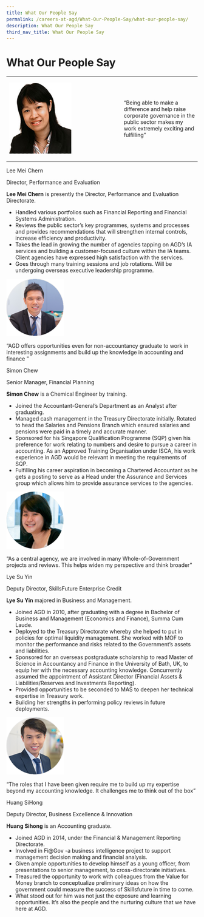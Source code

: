 ```yaml
---
title: What Our People Say
permalink: /careers-at-agd/What-Our-People-Say/what-our-people-say/
description: What Our People Say
third_nav_title: What Our People Say
---
```

What Our People Say
===================
<table>
		<tr>
	<td width="60%">

<img src ="/images/CareersAGD/What%20Our%20People%20Say/wops-1.jpg" style="width:auto;" alt="Lee Mei Chern"/></td>
<td>
“Being able to make a difference and help raise corporate governance in the public sector makes my work extremely exciting and fulfilling”
	</td></tr></table>

Lee Mei Chern

Director, Performance and Evaluation

**Lee Mei Chern** is presently the Director, Performance and Evaluation Directorate.

*   Handled various portfolios such as Financial Reporting and Financial Systems Administration.
*   Reviews the public sector’s key programmes, systems and processes and provides recommendations that will strengthen internal controls, increase efficiency and productivity.
*   Takes the lead in growing the number of agencies tapping on AGD’s IA services and building a customer-focused culture within the IA teams. Client agencies have expressed high satisfaction with the services.
*   Goes through many training sessions and job rotations. Will be undergoing overseas executive leadership programme.

![Simon Chew](/images/CareersAGD/What%20Our%20People%20Say/wops-2.png)

“AGD offers opportunities even for non-accountancy graduate to work in interesting assignments and build up the knowledge in accounting and finance ”

Simon Chew

Senior Manager, Financial Planning

**Simon Chew** is a Chemical Engineer by training.

*   Joined the Accountant-General’s Department as an Analyst after graduating.
*   Managed cash management in the Treasury Directorate initially. Rotated to head the Salaries and Pensions Branch which ensured salaries and pensions were paid in a timely and accurate manner.
*   Sponsored for his Singapore Qualification Programme (SQP) given his preference for work relating to numbers and desire to pursue a career in accounting. As an Approved Training Organisation under ISCA, his work experience in AGD would be relevant in meeting the requirements of SQP.
*   Fulfilling his career aspiration in becoming a Chartered Accountant as he gets a posting to serve as a Head under the Assurance and Services group which allows him to provide assurance services to the agencies.

![Lye Su Yin](/images/CareersAGD/What%20Our%20People%20Say/wops-3.png)

“As a central agency, we are involved in many Whole-of-Government projects and reviews. This helps widen my perspective and think broader”

Lye Su Yin

Deputy Director, SkillsFuture Enterprise Credit

**Lye Su Yin** majored in Business and Management.

*   Joined AGD in 2010, after graduating with a degree in Bachelor of Business and Management (Economics and Finance), Summa Cum Laude.
*   Deployed to the Treasury Directorate whereby she helped to put in policies for optimal liquidity management. She worked with MOF to monitor the performance and risks related to the Government’s assets and liabilities.
*   Sponsored for an overseas postgraduate scholarship to read Master of Science in Accountancy and Finance in the University of Bath, UK, to equip her with the necessary accounting knowledge. Concurrently assumed the appointment of Assistant Director (Financial Assets & Liabilities/Reserves and Investments Reporting).
*   Provided opportunities to be seconded to MAS to deepen her technical expertise in Treasury work.
*   Building her strengths in performing policy reviews in future deployments.

![Huang SiHong](/images/CareersAGD/What%20Our%20People%20Say/wops-4.png)

“The roles that I have been given require me to build up my expertise beyond my accounting knowledge. It challenges me to think out of the box”

Huang SiHong  

Deputy Director, Business Excellence & Innovation

**Huang Sihong** is an Accounting graduate.

*   Joined AGD in 2014, under the Financial & Management Reporting Directorate.
*   Involved in Fi@Gov -a business intelligence project to support management decision making and financial analysis.
*   Given ample opportunities to develop himself as a young officer, from presentations to senior management, to cross-directorate initiatives.
*   Treasured the opportunity to work with colleagues from the Value for Money branch to conceptualize preliminary ideas on how the government could measure the success of Skillsfuture in time to come.
*   What stood out for him was not just the exposure and learning opportunities. It’s also the people and the nurturing culture that we have here at AGD.